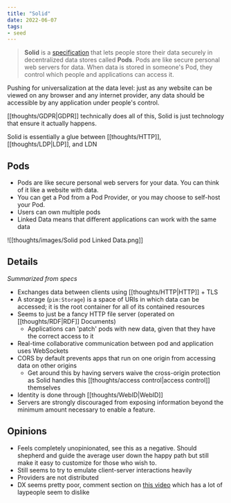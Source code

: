```yaml
---
title: "Solid"
date: 2022-06-07
tags:
- seed
---
```


> **Solid** is a [specification](https://solidproject.org/TR/protocol) that lets people store their data securely in decentralized data stores called **Pods**. Pods are like secure personal web servers for data. When data is stored in someone's Pod, they control which people and applications can access it.

Pushing for universalization at the data level: just as any website can be viewed on any browser and any internet provider, any data should be accessible by any application under people's control.

[[thoughts/GDPR|GDPR]] technically does all of this, Solid is just technology that ensure it actually happens.

Solid is essentially a glue between [[thoughts/HTTP]], [[thoughts/LDP|LDP]], and LDN

## Pods
- Pods are like secure personal web servers for your data. You can think of it like a website with data.
- You can get a Pod from a Pod Provider, or you may choose to self-host your Pod.
- Users can own multiple pods
- Linked Data means that different applications can work with the same data

![[thoughts/images/Solid pod Linked Data.png]]
## Details
*Summarized from specs*

- Exchanges data between clients using [[thoughts/HTTP|HTTP]] + TLS
- A storage (`pim:Storage`) is a space of URIs in which data can be accessed; it is the root container for all of its contained resources
- Seems to just be a fancy HTTP file server (operated on [[thoughts/RDF|RDF]] Documents)
	- Applications can 'patch' pods with new data, given that they have the correct access to it
- Real-time collaborative communication between pod and application uses WebSockets
- CORS by default prevents apps that run on one origin from accessing data on other origins
	- Get around this by having servers waive the cross-origin protection as Solid handles this [[thoughts/access control|access control]] themselves
- Identity is done through [[thoughts/WebID|WebID]]
- Servers are strongly discouraged from exposing information beyond the minimum amount necessary to enable a feature.

## Opinions
- Feels completely unopinionated, see this as a negative. Should shepherd and guide the average user down the happy path but still make it easy to customize for those who wish to.
- Still seems to try to emulate client-server interactions heavily
- Providers are not distributed
- DX seems pretty poor, comment section on [this video](https://www.youtube.com/watch?v=-C-hSqcU4k8) which has a lot of laypeople seem to dislike
